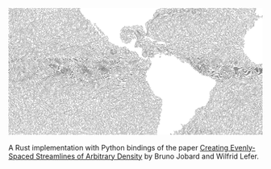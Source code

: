 ![example output](media/header.png)

A Rust implementation with Python bindings of the paper [Creating Evenly-Spaced Streamlines of Arbitrary Density](https://link.springer.com/chapter/10.1007/978-3-7091-6876-9_5) by Bruno Jobard and Wilfrid Lefer.